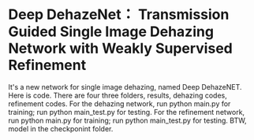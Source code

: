 # Deep DehazeNet： Transmission Guided Single Image Dehazing Network with Weakly Supervised Refinement
It's a new network for single image dehazing, named Deep DehazeNET. Here is code.
There are four three folders, results, dehazing codes, refinement codes. 
For the dehazing network, run python main.py for training; run python main_test.py for testing.
For the refinement network, run python main.py for training; run python main_test.py for testing. BTW, model in the checkponint folder.
